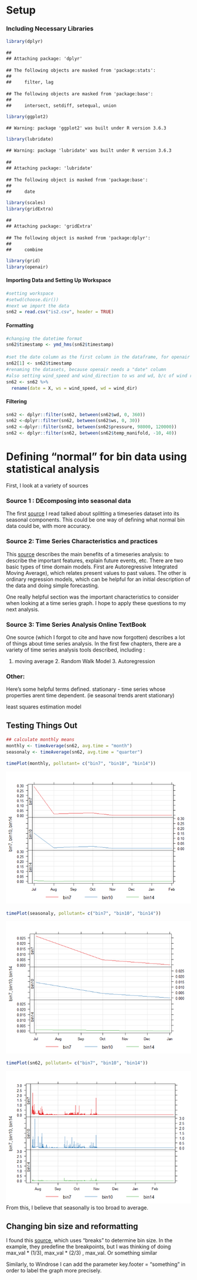 Setup
=====

### Including Necessary Libraries

``` r
library(dplyr)
```

    ## 
    ## Attaching package: 'dplyr'

    ## The following objects are masked from 'package:stats':
    ## 
    ##     filter, lag

    ## The following objects are masked from 'package:base':
    ## 
    ##     intersect, setdiff, setequal, union

``` r
library(ggplot2)
```

    ## Warning: package 'ggplot2' was built under R version 3.6.3

``` r
library(lubridate)
```

    ## Warning: package 'lubridate' was built under R version 3.6.3

    ## 
    ## Attaching package: 'lubridate'

    ## The following object is masked from 'package:base':
    ## 
    ##     date

``` r
library(scales)
library(gridExtra)
```

    ## 
    ## Attaching package: 'gridExtra'

    ## The following object is masked from 'package:dplyr':
    ## 
    ##     combine

``` r
library(grid)
library(openair)
```

#### Importing Data and Setting Up Workspace

``` r
#setting workspace
#setwd(choose.dir())
#next we import the data 
sn62 = read.csv("is2.csv", header = TRUE)
```

#### Formatting

``` r
#changing the datetime format 
sn62$timestamp <- ymd_hms(sn62$timestamp)

#set the date column as the first column in the dataframe, for openair formatting
sn62[1] <- sn62$timestamp
#renaming the datasets, because openair needs a "date" column
#also setting wind_speed and wind_direction to ws and wd, b/c of wind rose function 
sn62 <- sn62 %>%
  rename(date = X, ws = wind_speed, wd = wind_dir) 
```

#### Filtering

``` r
sn62 <- dplyr::filter(sn62, between(sn62$wd, 0, 360))
sn62 <-dplyr::filter(sn62, between(sn62$ws, 0, 30))
sn62 <-dplyr::filter(sn62, between(sn62$pressure, 98000, 120000))
sn62 <- dplyr::filter(sn62, between(sn62$temp_manifold, -10, 40))
```

Defining “normal” for bin data using statistical analysis
=========================================================

First, I look at a variety of sources

### Source 1 : DEcomposing into seasonal data

The first
[source](https://a-little-book-of-r-for-time-series.readthedocs.io/en/latest/src/timeseries.html)
I read talked about splitting a timeseries dataset into its seasonal
components. This could be one way of defining what normal bin data could
be, with more accuracy.

### Source 2: Time Series Characteristics and practices

This [source](https://online.stat.psu.edu/stat510/lesson/1/1.1)
describes the main benefits of a timeseries analysis: to describe the
important features, explain future events, etc. There are two basic
types of time domain models. First are Autoregressive Integrated Moving
Average), which relates present values to past values. The other is
ordinary regression models, which can be helpful for an initial
description of the data and doing simple forecasting.

One really helpful section was the important characteristics to consider
when looking at a time series graph. I hope to apply these questions to
my next analysis.

### Source 3: Time Series Analysis Online TextBook

One source (which I forgot to cite and have now forgotten) describes a
lot of things about time series analysis. In the first few chapters,
there are a variety of time series analysis tools described, including :
1. moving average 2. Random Walk Model 3. Autoregression

### Other:

Here’s some helpful terms defined. stationary - time series whose
properties arent time dependent. (ie seasonal trends arent stationary)

least squares estimation model

Testing Things Out
------------------

``` r
## calculate monthly means
monthly <- timeAverage(sn62, avg.time = "month")
seasonaly <- timeAverage(sn62, avg.time = "quarter")
```

``` r
timePlot(monthly, pollutant= c("bin7", "bin10", "bin14"))
```

![](IS_Deliverable4_files/figure-markdown_github/unnamed-chunk-6-1.png)

``` r
timePlot(seasonaly, pollutant= c("bin7", "bin10", "bin14"))
```

![](IS_Deliverable4_files/figure-markdown_github/unnamed-chunk-6-2.png)

``` r
timePlot(sn62, pollutant= c("bin7", "bin10", "bin14"))
```

![](IS_Deliverable4_files/figure-markdown_github/unnamed-chunk-6-3.png)
From this, I believe that seasonally is too broad to average.

Changing bin size and reformatting
----------------------------------

I found this [source](https://rpubs.com/NateByers/Openair), which uses
“breaks” to determine bin size. In the example, they predefine the
breakpoints, but I was thinking of doing max\_val \* (1/3), max\_val \*
(2/3) , max\_val. Or something similar

Similarly, to Windrose I can add the parameter key.footer = “something”
in order to label the graph more precisely.
